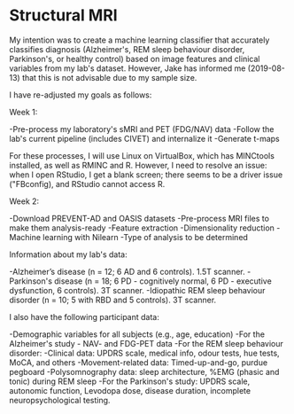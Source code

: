 # Structural MRI
My intention was to create a machine learning classifier that accurately classifies diagnosis (Alzheimer's, REM sleep behaviour disorder, Parkinson's, or healthy control) based on image features and clinical variables from my lab's dataset. However, Jake has informed me (2019-08-13) that this is not advisable due to my sample size.   

I have re-adjusted my goals as follows:  

Week 1: 

-Pre-process my laboratory's sMRI and PET (FDG/NAV) data
  -Follow the lab's current pipeline (includes CIVET) and internalize it
-Generate t-maps

For these processes, I will use Linux on VirtualBox, which has MINCtools installed, as well as RMINC and R. However, I need to resolve an issue: when I open RStudio, I get a blank screen; there seems to be a driver issue ("FBconfig), and RStudio cannot access R. 

Week 2: 

-Download PREVENT-AD and OASIS datasets
-Pre-process MRI files to make them analysis-ready
-Feature extraction
-Dimensionality reduction
-Machine learning with Nilearn 
-Type of analysis to be determined

Information about my lab's data: 

-Alzheimer’s disease (n = 12; 6 AD and 6 controls). 1.5T scanner. 
-Parkinson's disease (n = 18; 6 PD - cognitively normal, 6 PD - executive dysfunction, 6 controls). 3T scanner. 
-Idiopathic REM sleep behaviour disorder (n = 10; 5 with RBD and 5 controls). 3T scanner. 
 
I also have the following participant data:

-Demographic variables for all subjects (e.g., age, education)
-For the Alzheimer's study - NAV- and FDG-PET data
-For the REM sleep behaviour disorder: 
    -Clinical data: UPDRS scale, medical info, odour tests, hue tests, MoCA, and others
    -Movement-related data: Timed-up-and-go, purdue pegboard
    -Polysomnography data: sleep architecture, %EMG (phasic and tonic) during REM sleep
-For the Parkinson's study: UPDRS scale, autonomic function, Levodopa dose, disease duration, incomplete neuropsychological testing. 

